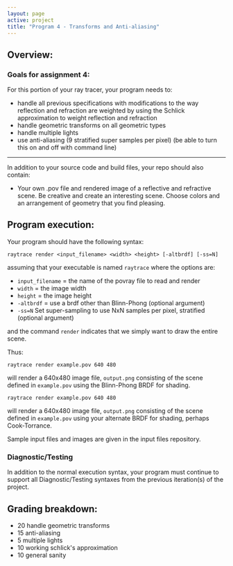 ```yaml
---
layout: page
active: project
title: "Program 4 - Transforms and Anti-aliasing"
---
```


## Overview:

### Goals for assignment 4:

For this portion of your ray tracer, your program needs to:

- handle all previous specifications with modifications to the way reflection and refraction are weighted by using the Schlick approximation to weight reflection and refraction
- handle geometric transforms on all geometric types
- handle multiple lights
- use anti-aliasing (9 stratified super samples per pixel) (be able to turn this on and off with command line)

---

In addition to your source code and build files, your repo should also contain:

- Your own .pov file and rendered image of a reflective and refractive scene.
  Be creative and create an interesting scene.
  Choose colors and an arrangement of geometry that you find pleasing.



## Program execution:

Your program should have the following syntax:

  `raytrace render <input_filename> <width> <height> [-altbrdf] [-ss=N]`

assuming that your executable is named `raytrace` where the options are:

- `input_filename` = the name of the povray file to read and render
- `width` = the image width
- `height` = the image height
- `-altbrdf` = use a brdf other than Blinn-Phong <span class="text-warning">(optional argument)</span>
- `-ss=N` Set super-sampling to use NxN samples per pixel, stratified <span class="text-warning">(optional argument)</span>

and the command `render` indicates that we simply want to draw the entire scene.

Thus:

  `raytrace render example.pov 640 480`

will render a 640x480 image file, `output.png` consisting of the scene defined in `example.pov` using the Blinn-Phong BRDF for shading.

  `raytrace render example.pov 640 480`

will render a 640x480 image file, `output.png` consisting of the scene defined in `example.pov` using your alternate BRDF for shading, perhaps Cook-Torrance.

Sample input files and images are given in the input files repository.


### Diagnostic/Testing

In addition to the normal execution syntax, your program must continue to support all Diagnostic/Testing syntaxes from the previous iteration(s) of the project.



## Grading breakdown:

- 20 handle geometric transforms
- 15 anti-aliasing
- 5 multiple lights
- 10 working schlick's approximation
- 10 general sanity
